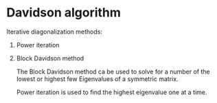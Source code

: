 # Davidson algorithm
Iterative diagonalization methods:
1) Power iteration
2) Block Davidson method

   The Block Davidson method ca be used to solve for 
a number of the lowest or highest few Eigenvalues of a 
symmetric matrix. 

   Power iteration is used to find the highest eigenvalue 
one at a time. 
